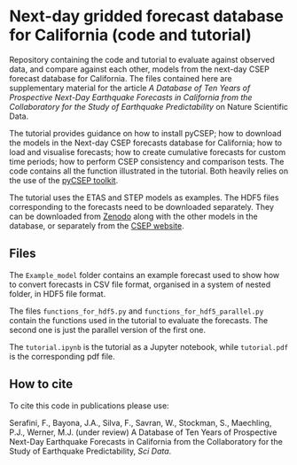 # Next-day gridded forecast database for California (code and tutorial)

Repository containing the code and tutorial to evaluate against observed data, and compare against each other, models from the next-day CSEP forecast database for California. The files contained here are supplementary material for the article *A Database of Ten Years of Prospective Next-Day Earthquake Forecasts in California from the Collaboratory for the Study of Earthquake Predictability* on Nature Scientific Data.

The tutorial provides guidance on how to install pyCSEP; how to download the models in the Next-day CSEP forecasts database for California; how to load and visualise forecasts; how to create cumulative forecasts for custom time periods; how to perform CSEP consistency and comparison tests. The code contains all the function illustrated in the tutorial. Both heavily relies on the use of the [pyCSEP toolkit](https://github.com/SCECcode/pycsep).

The tutorial uses the ETAS and STEP models as examples. The HDF5 files corresponding to the forecasts need to be downloaded separately. They can be downloaded from [Zenodo](https://zenodo.org/records/15076187) along with the other models in the database, or separately from the [CSEP website](https://cseptesting.org/grid-based-forecasts/). 

## Files

The `Example_model` folder contains an example forecast used to show how to convert forecasts in CSV file format, organised in a system of nested folder, in HDF5 file format.

The files `functions_for_hdf5.py` and `functions_for_hdf5_parallel.py` contain the functions used in the tutorial to evaluate the forecasts. The second one is just the parallel version of the first one.

The `tutorial.ipynb` is the tutorial as a Jupyter notebook, while `tutorial.pdf` is the corresponding pdf file.

## How to cite

To cite this code in publications please use:

Serafini, F., Bayona, J.A., Silva, F., Savran, W., Stockman, S., Maechling, P.J., Werner, M.J. (under review) A Database of Ten Years of Prospective Next-Day Earthquake Forecasts in California from the Collaboratory for the Study of Earthquake Predictability, *Sci Data*. 


